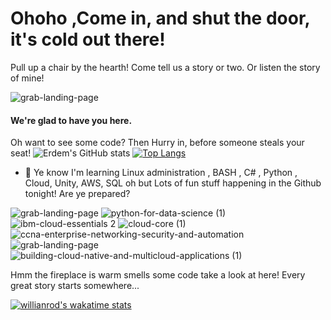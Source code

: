 
# Ohoho ,Come in, and shut the door, it's cold out there!
Pull up a chair by the hearth!
Come tell us a story or two. Or listen the story of mine!

![grab-landing-page](https://media.giphy.com/media/1o1wZUne57yDb8ds3k/source.gif)

#### We're glad to have you here.

Oh want to see some code? Then Hurry in, before someone steals your seat!
![Erdem's GitHub stats](https://github-readme-stats.vercel.app/api?username=ErdemDurmaz&show_icons=true&theme=radical)
[![Top Langs](https://github-readme-stats.vercel.app/api/top-langs/?username=ErdemDurmaz)](https://github.com/ErdemDurmaz/github-readme-stats)

- 🌱 Ye know I'm learning Linux administration , BASH , C# , Python , Cloud, Unity, AWS, SQL
oh but Lots of fun stuff happening in the Github tonight! Are ye prepared? 

![grab-landing-page](https://media.giphy.com/media/7JI6TvZMp9ud0O7mFq/giphy.gif)
![python-for-data-science (1)](https://user-images.githubusercontent.com/14316327/119266409-fe697e80-bbea-11eb-9591-c264c457ce2b.png)
![ibm-cloud-essentials 2](https://user-images.githubusercontent.com/14316327/119266461-3cff3900-bbeb-11eb-8776-67bad5feab2a.png)
![cloud-core (1)](https://user-images.githubusercontent.com/14316327/119266511-64560600-bbeb-11eb-8dd8-584c64affc5d.png)
![ccna-enterprise-networking-security-and-automation](https://user-images.githubusercontent.com/14316327/119267330-71282900-bbee-11eb-8d44-185b00e930ef.png)
![grab-landing-page](https://media.giphy.com/media/fnQd9kJVAx5M3G80mv/giphy.gif)
![building-cloud-native-and-multicloud-applications (1)](https://user-images.githubusercontent.com/14316327/120120530-1e2a1500-c19e-11eb-9972-ee244df73df9.png)




Hmm the fireplace is warm smells some code take a look at here! Every great story starts somewhere... 

[![willianrod's wakatime stats](https://github-readme-stats.vercel.app/api/wakatime?username=technomage)](https://github.com/ErdemDurmaz/github-readme-stats)



